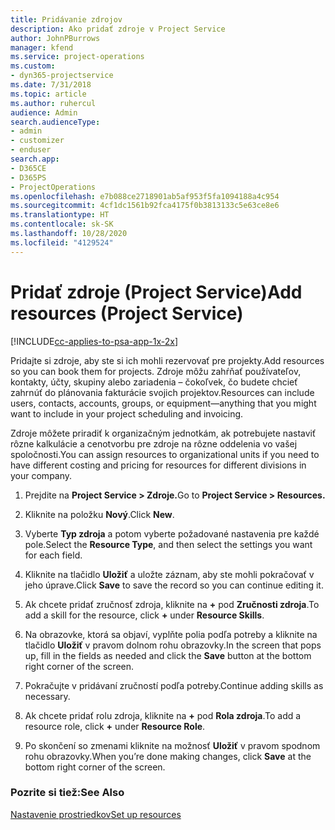 ```yaml
---
title: Pridávanie zdrojov
description: Ako pridať zdroje v Project Service
author: JohnPBurrows
manager: kfend
ms.service: project-operations
ms.custom:
- dyn365-projectservice
ms.date: 7/31/2018
ms.topic: article
ms.author: ruhercul
audience: Admin
search.audienceType:
- admin
- customizer
- enduser
search.app:
- D365CE
- D365PS
- ProjectOperations
ms.openlocfilehash: e7b088ce2718901ab5af953f5fa1094188a4c954
ms.sourcegitcommit: 4cf1dc1561b92fca4175f0b3813133c5e63ce8e6
ms.translationtype: HT
ms.contentlocale: sk-SK
ms.lasthandoff: 10/28/2020
ms.locfileid: "4129524"
---
```

# <a name="add-resources-project-service"></a><span data-ttu-id="96c14-103">Pridať zdroje (Project Service)</span><span class="sxs-lookup"><span data-stu-id="96c14-103">Add resources (Project Service)</span></span>

[!INCLUDE[cc-applies-to-psa-app-1x-2x](../includes/cc-applies-to-psa-app-1x-2x.md)]

<span data-ttu-id="96c14-104">Pridajte si zdroje, aby ste si ich mohli rezervovať pre projekty.</span><span class="sxs-lookup"><span data-stu-id="96c14-104">Add resources so you can book them for projects.</span></span> <span data-ttu-id="96c14-105">Zdroje môžu zahŕňať používateľov, kontakty, účty, skupiny alebo zariadenia – čokoľvek, čo budete chcieť zahrnúť do plánovania fakturácie svojich projektov.</span><span class="sxs-lookup"><span data-stu-id="96c14-105">Resources can include users, contacts, accounts, groups, or equipment—anything that you might want to include in your project scheduling and invoicing.</span></span>  
  
<span data-ttu-id="96c14-106">Zdroje môžete priradiť k organizačným jednotkám, ak potrebujete nastaviť rôzne kalkulácie a cenotvorbu pre zdroje na rôzne oddelenia vo vašej spoločnosti.</span><span class="sxs-lookup"><span data-stu-id="96c14-106">You can assign resources to organizational units if you need to have different costing and pricing for resources for different divisions in your company.</span></span>  
  
1.  <span data-ttu-id="96c14-107">Prejdite na **Project Service > Zdroje.**</span><span class="sxs-lookup"><span data-stu-id="96c14-107">Go to **Project Service > Resources.**</span></span>  
  
2.  <span data-ttu-id="96c14-108">Kliknite na položku **Nový**.</span><span class="sxs-lookup"><span data-stu-id="96c14-108">Click **New**.</span></span>  
  
3.  <span data-ttu-id="96c14-109">Vyberte **Typ zdroja** a potom vyberte požadované nastavenia pre každé pole.</span><span class="sxs-lookup"><span data-stu-id="96c14-109">Select the **Resource Type**, and then select the settings you want for each field.</span></span>  
  
4.  <span data-ttu-id="96c14-110">Kliknite na tlačidlo **Uložiť** a uložte záznam, aby ste mohli pokračovať v jeho úprave.</span><span class="sxs-lookup"><span data-stu-id="96c14-110">Click **Save** to save the record so you can continue editing it.</span></span>  
  
5.  <span data-ttu-id="96c14-111">Ak chcete pridať zručnosť zdroja, kliknite na **+** pod **Zručnosti zdroja**.</span><span class="sxs-lookup"><span data-stu-id="96c14-111">To add a skill for the resource, click **+** under **Resource Skills**.</span></span>  
  
6.  <span data-ttu-id="96c14-112">Na obrazovke, ktorá sa objaví, vyplňte polia podľa potreby a kliknite na tlačidlo **Uložiť** v pravom dolnom rohu obrazovky.</span><span class="sxs-lookup"><span data-stu-id="96c14-112">In the screen that pops up, fill in the fields as needed and click the **Save** button at the bottom right corner of the screen.</span></span>  
  
7.  <span data-ttu-id="96c14-113">Pokračujte v pridávaní zručností podľa potreby.</span><span class="sxs-lookup"><span data-stu-id="96c14-113">Continue adding skills as necessary.</span></span>  
  
8.  <span data-ttu-id="96c14-114">Ak chcete pridať rolu zdroja, kliknite na **+** pod **Rola zdroja**.</span><span class="sxs-lookup"><span data-stu-id="96c14-114">To add a resource role, click **+** under **Resource Role**.</span></span>  
  
9. <span data-ttu-id="96c14-115">Po skončení so zmenami kliknite na možnosť **Uložiť** v pravom spodnom rohu obrazovky.</span><span class="sxs-lookup"><span data-stu-id="96c14-115">When you’re done making changes, click **Save** at the bottom right corner of the screen.</span></span>  
  
### <a name="see-also"></a><span data-ttu-id="96c14-116">Pozrite si tiež:</span><span class="sxs-lookup"><span data-stu-id="96c14-116">See Also</span></span>  
 [<span data-ttu-id="96c14-117">Nastavenie prostriedkov</span><span class="sxs-lookup"><span data-stu-id="96c14-117">Set up resources</span></span>](../psa/set-up-resources.md)
